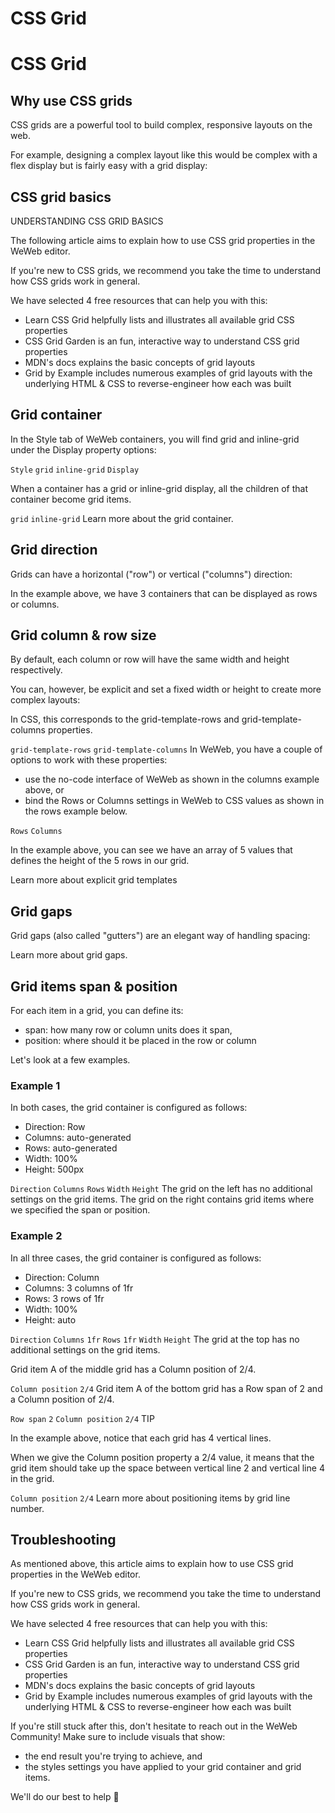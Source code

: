 # CSS Grid ​


# CSS Grid ​


## Why use CSS grids ​

CSS grids are a powerful tool to build complex, responsive layouts on the web.

For example, designing a complex layout like this would be complex with a flex display but is fairly easy with a grid display:




## CSS grid basics ​

UNDERSTANDING CSS GRID BASICS

The following article aims to explain how to use CSS grid properties in the WeWeb editor.

If you're new to CSS grids, we recommend you take the time to understand how CSS grids work in general.

We have selected 4 free resources that can help you with this:

- Learn CSS Grid helpfully lists and illustrates all available grid CSS properties
- CSS Grid Garden is an fun, interactive way to understand CSS grid properties
- MDN's docs explains the basic concepts of grid layouts
- Grid by Example includes numerous examples of grid layouts with the underlying HTML & CSS to reverse-engineer how each was built


## Grid container ​

In the Style tab of WeWeb containers, you will find grid and inline-grid under the Display property options:

`Style`
`grid`
`inline-grid`
`Display`


When a container has a grid or inline-grid display, all the children of that container become grid items.

`grid`
`inline-grid`
Learn more about the grid container.


## Grid direction ​

Grids can have a horizontal ("row") or vertical ("columns") direction:



In the example above, we have 3 containers that can be displayed as rows or columns.


## Grid column & row size ​

By default, each column or row will have the same width and height respectively.

You can, however, be explicit and set a fixed width or height to create more complex layouts:



In CSS, this corresponds to the grid-template-rows and grid-template-columns properties.

`grid-template-rows`
`grid-template-columns`
In WeWeb, you have a couple of options to work with these properties:

- use the no-code interface of WeWeb as shown in the columns example above, or
- bind the Rows or Columns settings in WeWeb to CSS values as shown in the rows example below.

`Rows`
`Columns`


In the example above, you can see we have an array of 5 values that defines the height of the 5 rows in our grid.

Learn more about explicit grid templates


## Grid gaps ​

Grid gaps (also called "gutters") are an elegant way of handling spacing:



Learn more about grid gaps.


## Grid items span & position ​

For each item in a grid, you can define its:

- span: how many row or column units does it span,
- position: where should it be placed in the row or column

Let's look at a few examples.


### Example 1 ​



In both cases, the grid container is configured as follows:

- Direction: Row
- Columns: auto-generated
- Rows: auto-generated
- Width: 100%
- Height: 500px

`Direction`
`Columns`
`Rows`
`Width`
`Height`
The grid on the left has no additional settings on the grid items. The grid on the right contains grid items where we specified the span or position.


### Example 2 ​



In all three cases, the grid container is configured as follows:

- Direction: Column
- Columns: 3 columns of 1fr
- Rows: 3 rows of 1fr
- Width: 100%
- Height: auto

`Direction`
`Columns`
`1fr`
`Rows`
`1fr`
`Width`
`Height`
The grid at the top has no additional settings on the grid items.

Grid item A of the middle grid has a Column position of 2/4.

`Column position`
`2/4`
Grid item A of the bottom grid has a Row span of 2 and a Column position of 2/4.

`Row span`
`2`
`Column position`
`2/4`
TIP

In the example above, notice that each grid has 4 vertical lines.

When we give the Column position property a 2/4 value, it means that the grid item should take up the space between vertical line 2 and vertical line 4 in the grid.

`Column position`
`2/4`
Learn more about positioning items by grid line number.


## Troubleshooting ​

As mentioned above, this article aims to explain how to use CSS grid properties in the WeWeb editor.

If you're new to CSS grids, we recommend you take the time to understand how CSS grids work in general.

We have selected 4 free resources that can help you with this:

- Learn CSS Grid helpfully lists and illustrates all available grid CSS properties
- CSS Grid Garden is an fun, interactive way to understand CSS grid properties
- MDN's docs explains the basic concepts of grid layouts
- Grid by Example includes numerous examples of grid layouts with the underlying HTML & CSS to reverse-engineer how each was built

If you're still stuck after this, don't hesitate to reach out in the WeWeb Community! Make sure to include visuals that show:

- the end result you're trying to achieve, and
- the styles settings you have applied to your grid container and grid items.

We'll do our best to help 🙂

